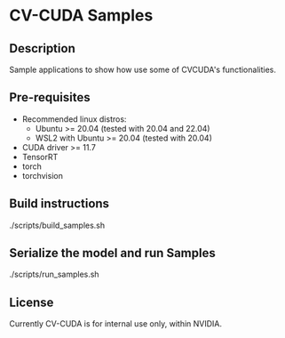 # CV-CUDA Samples

## Description

Sample applications to show how use some of CVCUDA's functionalities.

## Pre-requisites

- Recommended linux distros:
    - Ubuntu >= 20.04 (tested with 20.04 and 22.04)
    - WSL2 with Ubuntu >= 20.04 (tested with 20.04)
- CUDA driver >= 11.7
- TensorRT
- torch
- torchvision

## Build instructions
./scripts/build_samples.sh

## Serialize the model and run Samples
./scripts/run_samples.sh

## License

Currently CV-CUDA is for internal use only, within NVIDIA.
